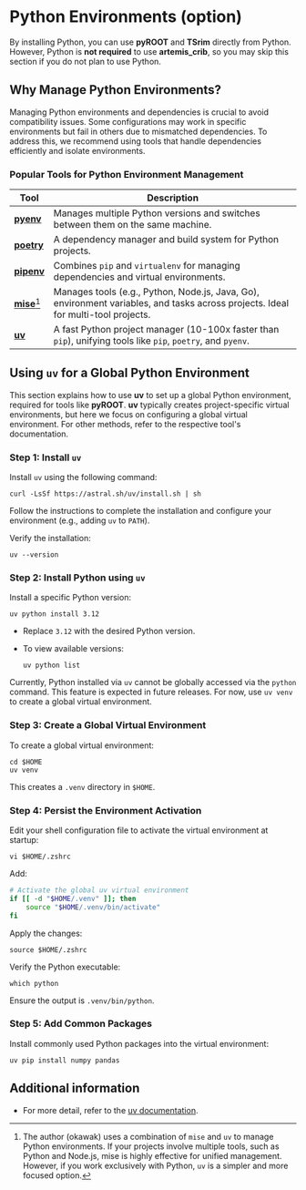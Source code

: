 # Python Environments (option)

By installing Python, you can use **pyROOT** and **TSrim** directly from Python.
However, Python is **not required** to use **artemis_crib**, so you may skip this section if you do not plan to use Python.

## Why Manage Python Environments?

Managing Python environments and dependencies is crucial to avoid compatibility issues.
Some configurations may work in specific environments but fail in others due to mismatched dependencies.
To address this, we recommend using tools that handle dependencies efficiently and isolate environments.

### Popular Tools for Python Environment Management

| Tool                                            | Description                                                                                                                       |
| ----------------------------------------------- | --------------------------------------------------------------------------------------------------------------------------------- |
| [**pyenv**](https://github.com/pyenv/pyenv)     | Manages multiple Python versions and switches between them on the same machine.                                                   |
| [**poetry**](https://python-poetry.org/)        | A dependency manager and build system for Python projects.                                                                        |
| [**pipenv**](https://pipenv.pypa.io/en/latest/) | Combines `pip` and `virtualenv` for managing dependencies and virtual environments.                                               |
| [**mise**](https://mise.jdx.dev/)[^note]        | Manages tools (e.g., Python, Node.js, Java, Go), environment variables, and tasks across projects. Ideal for multi-tool projects. |
| [**uv**](https://docs.astral.sh/uv/)            | A fast Python project manager (10-100x faster than `pip`), unifying tools like `pip`, `poetry`, and `pyenv`.                      |

[^note]:
    The author (okawak) uses a combination of `mise` and `uv` to manage Python environments.
    If your projects involve multiple tools, such as Python and Node.js, mise is highly effective for unified management.
    However, if you work exclusively with Python, `uv` is a simpler and more focused option.

## Using `uv` for a Global Python Environment

This section explains how to use **uv** to set up a global Python environment, required for tools like **pyROOT**.
**uv** typically creates project-specific virtual environments, but here we focus on configuring a global virtual environment.
For other methods, refer to the respective tool's documentation.

### Step 1: Install `uv`

Install `uv` using the following command:

```shell
curl -LsSf https://astral.sh/uv/install.sh | sh
```

Follow the instructions to complete the installation and configure your environment (e.g., adding `uv` to `PATH`).

Verify the installation:

```shell
uv --version
```

### Step 2: Install Python using `uv`

Install a specific Python version:

```shell
uv python install 3.12
```

- Replace `3.12` with the desired Python version.
- To view available versions:

  ```shell
  uv python list
  ```

<div class="warning">

Currently, Python installed via `uv` cannot be globally accessed via the `python` command.
This feature is expected in future releases.
For now, use `uv venv` to create a global virtual environment.

</div>

### Step 3: Create a Global Virtual Environment

To create a global virtual environment:

```shell
cd $HOME
uv venv
```

This creates a `.venv` directory in `$HOME`.

### Step 4: Persist the Environment Activation

Edit your shell configuration file to activate the virtual environment at startup:

```shell
vi $HOME/.zshrc
```

Add:

```bash
# Activate the global uv virtual environment
if [[ -d "$HOME/.venv" ]]; then
    source "$HOME/.venv/bin/activate"
fi
```

Apply the changes:

```shell
source $HOME/.zshrc
```

Verify the Python executable:

```shell
which python
```

Ensure the output is `.venv/bin/python`.

### Step 5: Add Common Packages

Install commonly used Python packages into the virtual environment:

```shell
uv pip install numpy pandas
```

## Additional information

- For more detail, refer to the [uv documentation](https://docs.astral.sh/uv/).
